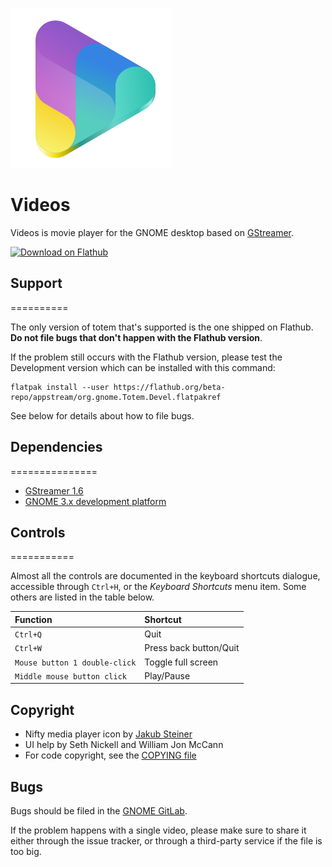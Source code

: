 ![icon](data/icons/scalable/org.gnome.Totem.svg)

# Videos
Videos is movie player for the GNOME desktop based on [GStreamer](https://gstreamer.freedesktop.org/).

[![Download on Flathub](https://upload.wikimedia.org/wikipedia/commons/thumb/a/a6/Flathub-badge-en.svg/240px-Flathub-badge-en.svg.png)](https://flathub.org/apps/details/org.gnome.Totem)

## Support
==========

The only version of totem that's supported is the one shipped on Flathub.
**Do not file bugs that don't happen with the Flathub version**.

If the problem still occurs with the Flathub version, please test the
Development version which can be installed with this command:

```
flatpak install --user https://flathub.org/beta-repo/appstream/org.gnome.Totem.Devel.flatpakref
```

See below for details about how to file bugs.

## Dependencies
===============

- [GStreamer 1.6](http://gstreamer.freedesktop.org)
- [GNOME 3.x development platform](http://www.gnome.org)

## Controls
===========

Almost all the controls are documented in the keyboard shortcuts dialogue,
accessible through `Ctrl+H`, or the *Keyboard Shortcuts* menu item. Some others
are listed in the table below.

| Function | Shortcut |
| :---      | :---      |
| `Ctrl+Q` | Quit |
| `Ctrl+W` | Press back button/Quit |
| `Mouse button 1 double-click` | Toggle full screen |
| `Middle mouse button click` | Play/Pause |

## Copyright

- Nifty media player icon by [Jakub Steiner](https://gitlab.gnome.org/jimmac)
- UI help by Seth Nickell and William Jon McCann
- For code copyright, see the [COPYING file](COPYING)

## Bugs

Bugs should be filed in the [GNOME GitLab](https://gitlab.gnome.org/GNOME/totem/issues/).

If the problem happens with a single video, please make sure to share it either
through the issue tracker, or through a third-party service if the file is too big.
